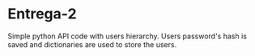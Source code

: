 # Entrega-2
Simple python API code with users hierarchy. Users password's hash is saved and dictionaries are used to store the users. 
